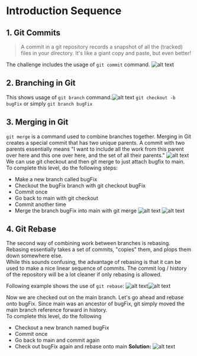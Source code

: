 # Introduction Sequence

## 1. Git Commits

> A commit in a git repository records a snapshot of all the (tracked) files in your directory. It's like a giant copy and paste, but even better!

The challenge includes the usage of `git commit` command. ![alt text](../../.gitbook/assets/gitCommit.png)

## 2. Branching in Git

This shows usage of `git branch` command.![alt text](../../.gitbook/assets/gitBranch.png) `git checkout -b bugFix` or simply `git branch bugFix`

## 3. Merging in Git

`git merge` is a command used to combine branches together. Merging in Git creates a special commit that has two unique parents. A commit with two parents essentially means "I want to include all the work from this parent over here and this one over here, and the set of all their parents." ![alt text](../../.gitbook/assets/gitmerge.png) We can use git checkout and then git merge to just attach bugfix to main.\
To complete this level, do the following steps:

* Make a new branch called bugFix
* Checkout the bugFix branch with git checkout bugFix
* Commit once
* Go back to main with git checkout
* Commit another time
* Merge the branch bugFix into main with git merge ![alt text](../../.gitbook/assets/gitmerge1.png) ![alt text](../../.gitbook/assets/gitmergeoutput.png)

## 4. Git Rebase

The second way of combining work between branches is rebasing. Rebasing essentially takes a set of commits, "copies" them, and plops them down somewhere else.\
While this sounds confusing, the advantage of rebasing is that it can be used to make a nice linear sequence of commits. The commit log / history of the repository will be a lot cleaner if only rebasing is allowed.

Following example shows the use of `git rebase`: ![alt text](../../.gitbook/assets/gitrebase.png)![alt text](../../.gitbook/assets/gitrebase1.png)

Now we are checked out on the main branch. Let's go ahead and rebase onto bugFix. Since main was an ancestor of bugFix, git simply moved the main branch reference forward in history.\
To complete this level, do the following

* Checkout a new branch named bugFix
* Commit once
* Go back to main and commit again
* Check out bugFix again and rebase onto main **Solution:** ![alt text](../../.gitbook/assets/gitrebaseoutput.png)
